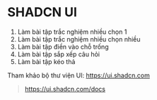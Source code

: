 # SHADCN UI

1. Làm bài tập trắc nghiệm nhiều chọn 1
2. Làm bài tập trắc nghiệm nhiều chọn nhiều
3. Làm bài tập điền vào chỗ trống
4. Làm bài tập sắp xếp câu hỏi
5. Làm bài tập kéo thả

Tham khảo bộ thư viện UI: <https://ui.shadcn.com>

> <https://ui.shadcn.com/docs>
